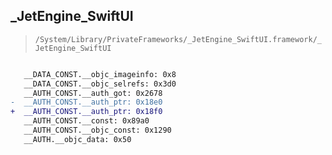 ## _JetEngine_SwiftUI

> `/System/Library/PrivateFrameworks/_JetEngine_SwiftUI.framework/_JetEngine_SwiftUI`

```diff

   __DATA_CONST.__objc_imageinfo: 0x8
   __DATA_CONST.__objc_selrefs: 0x3d0
   __AUTH_CONST.__auth_got: 0x2678
-  __AUTH_CONST.__auth_ptr: 0x18e0
+  __AUTH_CONST.__auth_ptr: 0x18f0
   __AUTH_CONST.__const: 0x89a0
   __AUTH_CONST.__objc_const: 0x1290
   __AUTH.__objc_data: 0x50

```
